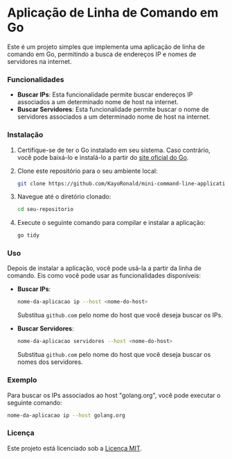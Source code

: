 # Aplicação de Linha de Comando em Go

Este é um projeto simples que implementa uma aplicação de linha de comando em Go, permitindo a busca de endereços IP e nomes de servidores na internet.

### Funcionalidades

- **Buscar IPs**: Esta funcionalidade permite buscar endereços IP associados a um determinado nome de host na internet.
- **Buscar Servidores**: Esta funcionalidade permite buscar o nome de servidores associados a um determinado nome de host na internet.

### Instalação

1. Certifique-se de ter o Go instalado em seu sistema. Caso contrário, você pode baixá-lo e instalá-lo a partir do [site oficial do Go](https://golang.org/dl/).

2. Clone este repositório para o seu ambiente local:

   ```bash
   git clone https://github.com/KayoRonald/mini-command-line-application.git
   ```

3. Navegue até o diretório clonado:

   ```bash
   cd seu-repositorio
   ```

4. Execute o seguinte comando para compilar e instalar a aplicação:

   ```bash
   go tidy
   ```

### Uso

Depois de instalar a aplicação, você pode usá-la a partir da linha de comando. Eis como você pode usar as funcionalidades disponíveis:

- **Buscar IPs**:
  
  ```bash
  nome-da-aplicacao ip --host <nome-do-host>
  ```

  Substitua `github.com` pelo nome do host que você deseja buscar os IPs.

- **Buscar Servidores**:

  ```bash
  nome-da-aplicacao servidores --host <nome-do-host>
  ```

  Substitua `github.com` pelo nome do host que você deseja buscar os nomes dos servidores.

### Exemplo

Para buscar os IPs associados ao host "golang.org", você pode executar o seguinte comando:

```bash
nome-da-aplicacao ip --host golang.org
```

### Licença

Este projeto está licenciado sob a [Licença MIT](LICENSE).

